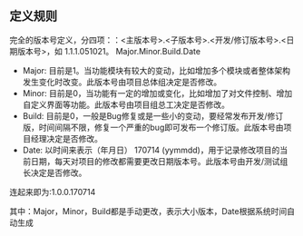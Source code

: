 ## 定义规则
完全的版本号定义，分四项：：<主版本号>.<子版本号>.<开发/修订版本号>.<日期版本号>，如 1.1.1.051021。
Major.Minor.Build.Date

- Major: 目前是1。当功能模块有较大的变动，比如增加多个模块或者整体架构发生变化时改变。此版本号由项目总体组决定是否修改。
- Minor: 目前是0，当功能有一定的增加或变化，比如增加了对文件控制、增加自定义界面等功能。此版本号由项目组总工决定是否修改。
- Build: 目前是0，一般是Bug修复或是一些小的变动，要经常发布开发/修订版，时间间隔不限，修复一个严重的bug即可发布一个修订版。此版本号由项目经理决定是否修改。
- Date: 以时间来表示（年月日） 170714 (yymmdd)，用于记录修改项目的当前日期，每天对项目的修改都需要更改日期版本号。此版本号由开发/测试组长决定是否修改。

连起来即为:1.0.0.170714

其中：Major，Minor，Build都是手动更改，表示大小版本，Date根据系统时间自动生成
